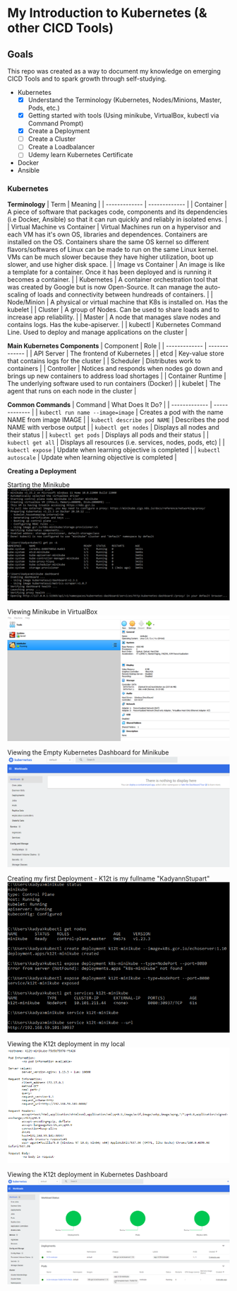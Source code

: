 # My Introduction to Kubernetes (& other CICD Tools)
## Goals
This repo was created as a way to document my knowledge on emerging CICD Tools and to spark growth through self-studying.
* Kubernetes
  * [X] Understand the Terminology (Kubernetes, Nodes/Minions, Master, Pods, etc.)
  * [X] Getting started with tools (Using minikube, VirtualBox, kubectl via Command Prompt)
  * [X] Create a Deployment 
  * [ ] Create a Cluster
  * [ ] Create a Loadbalancer
  * [ ] Udemy learn Kubernetes Certificate
* Docker
* Ansible

### Kubernetes

__Terminology__
| Term  | Meaning |
| ------------- | ------------- |
| Container  | A piece of software that packages code, components and its dependencies (i.e Docker, Ansible) so that it can run quickly and reliably in isolated envs.  |
| Virtual Machine vs Container  | Virtual Machines run on a hypervisor and each VM has it's own OS, libraries and dependences. Containers are installed on the OS. Containers share the same OS kernel so different flavors/softwares of Linux can be made to run on the same Linux kernel. VMs can be much slower because they have higher utilization, boot up slower, and use higher disk space.  |
| Image vs Container  | An image is like a template for a container. Once it has been deployed and is running it becomes a container.  |
| Kubernetes  | A container orchestration tool that was created by Google but is now Open-Source. It can manage the auto-scaling of loads and connectivity between hundreads of containers.   |
| Node/Minion  | A physical or virtual machine that K8s is installed on. Has the kubelet  |
| Cluster  | A group of Nodes. Can be used to share loads and to increase app reliability.  |
| Master | A node that manages slave nodes and contains logs. Has the kube-apiserver.  |
| kubectl | Kubernetes Command Line. Used to deploy and manage applications on the cluster  |


__Main Kubernetes Components__
| Component  | Role |
| ------------- | ------------- |
| API Server | The frontend of Kubernetes  |
| etcd | Key-value store that contains logs for the cluster  |
| Scheduler | Distributes work to containers  |
| Controller | Notices and responds when nodes go down and brings up new containers to address load shortages  |
| Container Runtime | The underlying software used to run containers (Docker)  |
| kubelet | The agent that runs on each node in the cluster  |


__Common Commands__
| Command  | What Does It Do? |
| ------------- | ------------- |
| `kubectl run name --image=image` | Creates a pod with the name NAME from image IMAGE  |
| `kubectl describe pod NAME` | Describes the pod NAME with verbose output  |
| `kubectl get nodes` | Displays all nodes and their status  |
| `kubectl get pods` | Displays all pods and their status  |
| `kubectl get all` | Displays all resources (i.e. services, nodes, pods, etc)  |
| `kubectl expose` | Update when learning objective is completed  |
| `kubectl autoscale` | Update when learning objective is completed  |

__Creating a Deployment__

Starting the Minikube
![Starting Minikube](https://github.com/KStupart/Kady-s-Intro-to-Kubernetes/blob/be01ae0f71d340aff14d3652bc5374905c6b2fca/Kubernetes%20Screenshots/starting-k8s-minikube.png)

Viewing Minikube in VirtualBox
![Viewing Minikube in VirtualBox](https://github.com/KStupart/Kady-s-Intro-to-Kubernetes/blob/be01ae0f71d340aff14d3652bc5374905c6b2fca/Kubernetes%20Screenshots/k8s-in-virtualbox.png)

Viewing the Empty Kubernetes Dashboard for Minikube
![Viewing the Empty Kubernetes Dashboard for Minikube](https://github.com/KStupart/Kady-s-Intro-to-Kubernetes/blob/be01ae0f71d340aff14d3652bc5374905c6b2fca/Kubernetes%20Screenshots/k8s-dash-empty.png)

Creating my first Deployment - K12t is my fullname "KadyannStupart"
![Creating my first Deployment - K12t is my fullname "KadyannStupart"](https://github.com/KStupart/Kady-s-Intro-to-Kubernetes/blob/be01ae0f71d340aff14d3652bc5374905c6b2fca/Kubernetes%20Screenshots/starting-k8s-minikube-command-line.png)

Viewing the K12t deployment in my local
![Viewing the K12t deployment in my local](https://github.com/KStupart/Kady-s-Intro-to-Kubernetes/blob/be01ae0f71d340aff14d3652bc5374905c6b2fca/Kubernetes%20Screenshots/k12t-minikube-deployment.png)

Viewing the K12t deployment in Kubernetes Dashboard
![Viewing the K12t deployment in Kubernetes Dashboard](https://github.com/KStupart/Kady-s-Intro-to-Kubernetes/blob/be01ae0f71d340aff14d3652bc5374905c6b2fca/Kubernetes%20Screenshots/k12t-minikube-dashboard.png)
